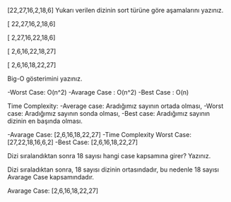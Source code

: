 [22,27,16,2,18,6] 
Yukarı verilen dizinin sort türüne göre aşamalarını yazınız.

[ 22,27,16,2,18,6]

[ 2,27,16,22,18,6]

[ 2,6,16,22,18,27]

[ 2,6,16,18,22,27]

Big-O gösterimini yazınız.

-Worst Case: O(n^2)
-Avarage Case : O(n^2)
-Best Case : O(n)

Time Complexity: -Average case: Aradığımız sayının ortada olması, -Worst case: Aradığımız sayının sonda olması, -Best case: Aradığımız sayının dizinin en başında olması.

-Avarage Case: [2,6,16,18,22,27]
-Time Complexity Worst Case: [27,22,18,16,6,2]
-Best Case: [2,6,16,18,22,27]

Dizi sıralandıktan sonra 18 sayısı hangi case kapsamına girer? Yazınız.

Dizi sıraladıktan sonra, 18 sayısı dizinin ortasındadır, bu nedenle 18 sayısı Avarage Case kapsamındadır.

Avarage Case: [2,6,16,18,22,27]
